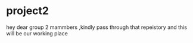 # project2

hey dear group 2 mammbers ,kindly pass through that repeistory and this will be our working place
